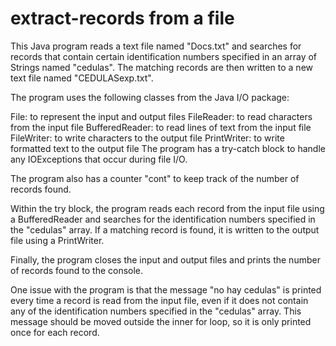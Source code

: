 # extract-records from a file
This Java program reads a text file named "Docs.txt" and searches for records that contain certain identification numbers specified in an array of Strings named "cedulas". The matching records are then written to a new text file named "CEDULASexp.txt".

The program uses the following classes from the Java I/O package:

File: to represent the input and output files
FileReader: to read characters from the input file
BufferedReader: to read lines of text from the input file
FileWriter: to write characters to the output file
PrintWriter: to write formatted text to the output file
The program has a try-catch block to handle any IOExceptions that occur during file I/O.

The program also has a counter "cont" to keep track of the number of records found.

Within the try block, the program reads each record from the input file using a BufferedReader and searches for the identification numbers specified in the "cedulas" array. If a matching record is found, it is written to the output file using a PrintWriter.

Finally, the program closes the input and output files and prints the number of records found to the console.

One issue with the program is that the message "no hay cedulas" is printed every time a record is read from the input file, even if it does not contain any of the identification numbers specified in the "cedulas" array. This message should be moved outside the inner for loop, so it is only printed once for each record.
